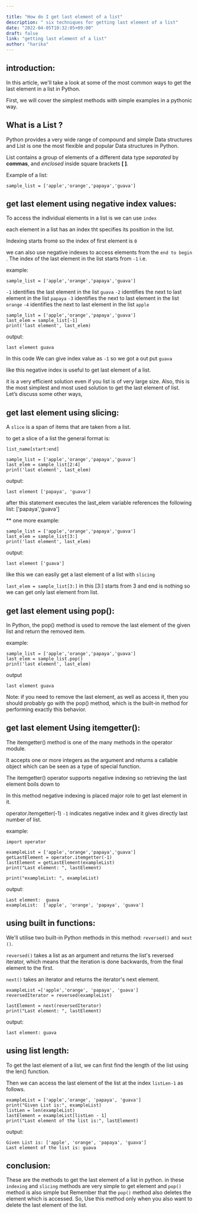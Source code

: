 ```yaml
---

title: "How do I get last element of a list"
description: " six techniques for getting last element of a list"
date: "2022-04-05T10:32:05+09:00"
draft: false
link: "getting last element of a list"
author: "harika"
---
```


## introduction:

In this article, we'll take a look at some of the most common ways to get the last element in a list in Python.

First, we will cover the simplest methods with simple examples in a pythonic way.

## What is a List ?

Python provides a very wide range of compound and simple Data structures and List is one the most flexible and popular Data structures in Python.

List contains a group of elements of a different data type *separated* by **commas**, and *enclosed* inside square brackets **[ ]**. 

Example of a list:

```
sample_list = ['apple','orange','papaya','guava']

```
## get last element using negative index values:

To access the individual elements in a list is we can use `index`

each element in a list has an index tht specifies its position in the list.

Indexing starts from`0` so the index of first element is `0`

we can also use negative indexes to access elements from the `end to begin `. The index of the last element in the list starts from `-1`
i.e.
 
example:

```
sample_list = ['apple','orange','papaya','guava']
```
`-1` identifies the last element in the list `guava`
`-2` identifies the next to last element in the list `papaya`
`-3` identifies the next to last element in the list `orange`
`-4` identifies the next to last element in the list  `apple`

```
sample_list = ['apple','orange','papaya','guava']
last_elem = sample_list[-1]
print('last element', last_elem)
```
output:
```
last element guava

```
In this code We can give index value as `-1` so we got a out put `guava`

like this negative index is useful to get last element of a list.

it is a very efficient solution even if you list is of very large size. Also, this is the most simplest and most used solution to get the last element of list. Let’s discuss some other ways,

## get last element using slicing:

A `slice` is a span of items that are taken from a list.

to get a slice of a list the general format is:
```
list_name[start:end]
```


```
sample_list = ['apple','orange','papaya','guava']
last_elem = sample_list[2:4]
print('last element', last_elem)

```
output:
```
last element ['papaya', 'guava']
```

after this statement executes the last_elem variable references the following list:
['papaya','guava']

** one more example:

```
sample_list = ['apple','orange','papaya','guava']
last_elem = sample_list[3:]
print('last element', last_elem)
```
output:
```
last element ['guava']
```
like this we can easily get a last element of a list with `slicing`

`last_elem = sample_list[3:]` in this [3:] starts from 3 and end is nothing so we can get only last element from list.

## get last element using pop():

In Python, the pop() method is used to remove the last element of the given list and return the removed item.

example:
```
sample_list = ['apple','orange','papaya','guava']
last_elem = sample_list.pop()
print('last element', last_elem)
```
output
```
last element guava
```
Note:
if you need to remove the last element, as well as access it, then you should probably go with the pop() method, which is the built-in method for performing exactly this behavior.

## get last element Using itemgetter():

The itemgetter() method is one of the many methods in the operator module. 

It accepts one or more integers as the argument and returns a callable object which can be seen as a type of special function.

The itemgetter() operator supports negative indexing so retrieving the last element boils down to

In this method negative indexing is placed major role to get last element in it.

operator.itemgetter(-1) `-1` indicates negative index and it gives directly last number of list.

example:
```
import operator

exampleList = ['apple','orange','papaya','guava']
getLastElement = operator.itemgetter(-1)
lastElement = getLastElement(exampleList)
print("Last element: ", lastElement)

print("exampleList: ", exampleList)

```
output:

```
Last element:  guava
exampleList:  ['apple', 'orange', 'papaya', 'guava']
```
## using built in functions:

We'll utilise two built-in Python methods in this method: `reversed()` and `next ()`.

`reversed()` takes a list as an argument and returns the list's reversed iterator, which means that the iteration is done backwards, from the final element to the first. 

`next()` takes an iterator and returns the iterator's next element.

```
exampleList =['apple','orange', 'papaya', 'guava']
reversedIterator = reversed(exampleList)

lastElement = next(reversedIterator)
print("Last element: ", lastElement)

```
output:
```
last element: guava

```

## using list length:

To get the last element of a list, we can first find the length of the list using the len() function.

Then we can access the last element of the list at the index `listLen-1` as follows.

```
exampleList = ['apple','orange', 'papaya', 'guava']
print("Given List is:", exampleList)
listLen = len(exampleList)
lastElement = exampleList[listLen - 1]
print("Last element of the list is:", lastElement)
```
output:
```
Given List is: ['apple', 'orange', 'papaya', 'guava']
Last element of the list is: guava
```

## conclusion:

These are the methods to get the last element of a list in python.
in these `indexing`  and `slicing` methods are very simple to get element and `pop()` method is also simple but Remember that the `pop()` method also deletes the element which is accessed. So, Use this method only when you also want to delete the last element of the list. 















